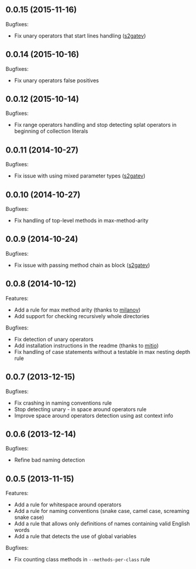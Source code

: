## 0.0.15 (2015-11-16)
Bugfixes:
  - Fix unary operators that start lines handling ([s2gatev](https://github.com/s2gatev))

## 0.0.14 (2015-10-16)
Bugfixes:
  - Fix unary operators false positives

## 0.0.12 (2015-10-14)
Bugfixes:
  - Fix range operators handling and stop detecting splat operators in beginning of collection literals

## 0.0.11 (2014-10-27)
Bugfixes:
  - Fix issue with using mixed parameter types ([s2gatev](https://github.com/s2gatev))

## 0.0.10 (2014-10-27)

Bugfixes:
  - Fix handling of top-level methods in max-method-arity

## 0.0.9 (2014-10-24)

Bugfixes:
  - Fix issue with passing method chain as block ([s2gatev](https://github.com/s2gatev))

## 0.0.8 (2014-10-12)

Features:
  - Add a rule for max method arity (thanks to [milanov](https://github.com/milanov))
  - Add support for checking recursively whole directories

Bugfixes:
  - Fix detection of unary operators
  - Add installation instructions in the readme (thanks to [mitio](https://github.com/mitio))
  - Fix handling of case statements without a testable in max nesting depth rule

## 0.0.7 (2013-12-15)

Bugfixes:
  - Fix crashing in naming conventions rule
  - Stop detecting unary - in space around operators rule
  - Improve space around operators detection using ast context info

## 0.0.6 (2013-12-14)

Bugfixes:
  - Refine bad naming detection


## 0.0.5 (2013-11-15)

Features:

  - Add a rule for whitespace around operators
  - Add a rule for naming conventions (snake case, camel case, screaming snake case)
  - Add a rule that allows only definitions of names containing valid English words
  - Add a rule that detects the use of global variables

Bugfixes:

  - Fix counting class methods in `--methods-per-class` rule
